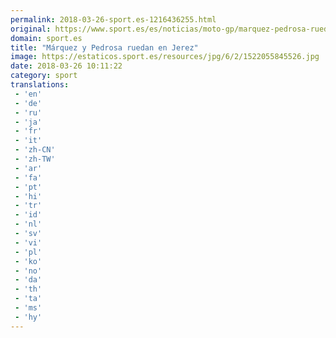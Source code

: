 ```yaml
---
permalink: 2018-03-26-sport.es-1216436255.html
original: https://www.sport.es/es/noticias/moto-gp/marquez-pedrosa-ruedan-jerez-test-motogp-6716281?utm_source=rss-noticias&utm_medium=feed&utm_campaign=moto-gp
domain: sport.es
title: "Márquez y Pedrosa ruedan en Jerez"
image: https://estaticos.sport.es/resources/jpg/6/2/1522055845526.jpg
date: 2018-03-26 10:11:22
category: sport
translations: 
 - 'en'
 - 'de'
 - 'ru'
 - 'ja'
 - 'fr'
 - 'it'
 - 'zh-CN'
 - 'zh-TW'
 - 'ar'
 - 'fa'
 - 'pt'
 - 'hi'
 - 'tr'
 - 'id'
 - 'nl'
 - 'sv'
 - 'vi'
 - 'pl'
 - 'ko'
 - 'no'
 - 'da'
 - 'th'
 - 'ta'
 - 'ms'
 - 'hy'
---
```


